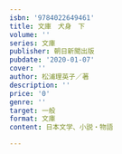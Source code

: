 ```yaml
---
isbn: '9784022649461'
title: 文庫　犬身　下
volume: ''
series: 文庫
publisher: 朝日新聞出版
pubdate: '2020-01-07'
cover: ''
author: 松浦理英子／著
description: ''
price: '0'
genre: ''
target: 一般
format: 文庫
content: 日本文学、小説・物語

---
```

